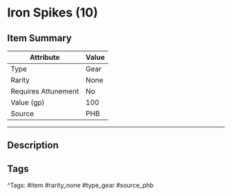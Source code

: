 # Iron Spikes (10)

## Item Summary

| Attribute            | Value                        |
|----------------------|------------------------------|
| Type                 | Gear |
| Rarity               | None             |
| Requires Attunement  | No                |
| Value (gp)           | 100    |
| Source               | PHB |

---

## Description



## Tags

^Tags: #item #rarity_none #type_gear #source_phb